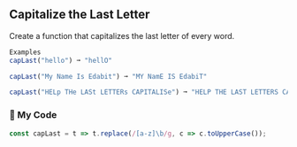 ## Capitalize the Last Letter

Create a function that capitalizes the last letter of every word.
```js
Examples
capLast("hello") ➞ "hellO"

capLast("My Name Is Edabit") ➞ "MY NamE IS EdabiT"

capLast("HELp THe LASt LETTERs CAPITALISe") ➞ "HELP THE LAST LETTERS CAPITALISE"
```
### :evergreen_tree: My Code
```js
const capLast = t => t.replace(/[a-z]\b/g, c => c.toUpperCase());
```
